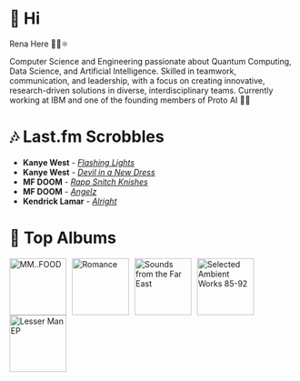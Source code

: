 # 👋 Hi

Rena Here 👩‍💻⚛️

Computer Science and Engineering passionate about Quantum Computing, Data Science, and Artificial Intelligence. Skilled in teamwork, communication, and leadership, with a focus on creating innovative, research-driven solutions in diverse, interdisciplinary teams.
Currently working at IBM and one of the founding members of Proto AI 🤖💪

# 🎶 Last.fm Scrobbles

- **Kanye West** - *[Flashing Lights](https://www.last.fm/music/Kanye+West/_/Flashing+Lights)*
- **Kanye West** - *[Devil in a New Dress](https://www.last.fm/music/Kanye+West/_/Devil+in+a+New+Dress)*
- **MF DOOM** - *[Rapp Snitch Knishes](https://www.last.fm/music/MF+DOOM/_/Rapp+Snitch+Knishes)*
- **MF DOOM** - *[Angelz](https://www.last.fm/music/MF+DOOM/_/Angelz)*
- **Kendrick Lamar** - *[Alright](https://www.last.fm/music/Kendrick+Lamar/_/Alright)*

# 📀 Top Albums

<a href='https://www.last.fm/music/MF+DOOM/MM..FOOD'><img src='https://lastfm.freetls.fastly.net/i/u/300x300/037a94e241b54965a1470f4af163883d.png' alt='MM..FOOD' title='MF DOOM - MM..FOOD' width='100' style='margin-right: 10px;'></a><a href='https://www.last.fm/music/Fontaines+D.C./Romance'><img src='https://lastfm.freetls.fastly.net/i/u/300x300/4f4ae1fdc6b81d93c41c0054d596ccf0.png' alt='Romance' title='Fontaines D.C. - Romance' width='100' style='margin-right: 10px;'></a><a href='https://www.last.fm/music/Soichi+Terada/Sounds+from+the+Far+East'><img src='https://lastfm.freetls.fastly.net/i/u/300x300/782265e2c22e579400fdebb7655718a8.png' alt='Sounds from the Far East' title='Soichi Terada - Sounds from the Far East' width='100' style='margin-right: 10px;'></a><a href='https://www.last.fm/music/Aphex+Twin/Selected+Ambient+Works+85-92'><img src='https://lastfm.freetls.fastly.net/i/u/300x300/6f199a67803148cfb2cf2238b8fda0fb.jpg' alt='Selected Ambient Works 85-92' title='Aphex Twin - Selected Ambient Works 85-92' width='100' style='margin-right: 10px;'></a><a href='https://www.last.fm/music/Boy+Harsher/Lesser+Man+EP'><img src='https://lastfm.freetls.fastly.net/i/u/300x300/309e97fe5ab5d4c0b758a3d05f82148f.jpg' alt='Lesser Man EP' title='Boy Harsher - Lesser Man EP' width='100' style='margin-right: 10px;'></a>